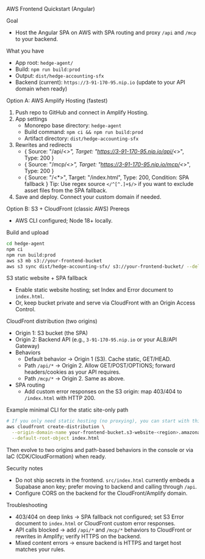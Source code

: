 AWS Frontend Quickstart (Angular)

Goal
- Host the Angular SPA on AWS with SPA routing and proxy `/api` and `/mcp` to your backend.

What you have
- App root: `hedge-agent/`
- Build: `npm run build:prod`
- Output: `dist/hedge-accounting-sfx`
- Backend (current): `https://3-91-170-95.nip.io` (update to your API domain when ready)

Option A: AWS Amplify Hosting (fastest)
1) Push repo to GitHub and connect in Amplify Hosting.
2) App settings
   - Monorepo base directory: `hedge-agent`
   - Build command: `npm ci && npm run build:prod`
   - Artifact directory: `dist/hedge-accounting-sfx`
3) Rewrites and redirects
   - { Source: "/api/<*>", Target: "https://3-91-170-95.nip.io/api/<*>", Type: 200 }
   - { Source: "/mcp/<*>", Target: "https://3-91-170-95.nip.io/mcp/<*>", Type: 200 }
   - { Source: "/<*>", Target: "/index.html", Type: 200, Condition: SPA fallback }
     Tip: Use regex source `</^[^.]+$/>` if you want to exclude asset files from the SPA fallback.
4) Save and deploy. Connect your custom domain if needed.

Option B: S3 + CloudFront (classic AWS)
Prereqs
- AWS CLI configured; Node 18+ locally.

Build and upload
```bash
cd hedge-agent
npm ci
npm run build:prod
aws s3 mb s3://your-frontend-bucket
aws s3 sync dist/hedge-accounting-sfx/ s3://your-frontend-bucket/ --delete
```

S3 static website + SPA fallback
- Enable static website hosting; set Index and Error document to `index.html`.
- Or, keep bucket private and serve via CloudFront with an Origin Access Control.

CloudFront distribution (two origins)
- Origin 1: S3 bucket (the SPA)
- Origin 2: Backend API (e.g., `3-91-170-95.nip.io` or your ALB/API Gateway)
- Behaviors
  - Default behavior → Origin 1 (S3). Cache static, GET/HEAD.
  - Path `/api/*` → Origin 2. Allow GET/POST/OPTIONS; forward headers/cookies as your API requires.
  - Path `/mcp/*` → Origin 2. Same as above.
- SPA routing
  - Add custom error responses on the S3 origin: map 403/404 to `/index.html` with HTTP 200.

Example minimal CLI for the static site-only path
```bash
# If you only need static hosting (no proxying), you can start with this:
aws cloudfront create-distribution \
  --origin-domain-name your-frontend-bucket.s3-website-<region>.amazonaws.com \
  --default-root-object index.html
```
Then evolve to two origins and path-based behaviors in the console or via IaC (CDK/CloudFormation) when ready.

Security notes
- Do not ship secrets in the frontend. `src/index.html` currently embeds a Supabase anon key; prefer moving to backend and calling through `/api`.
- Configure CORS on the backend for the CloudFront/Amplify domain.

Troubleshooting
- 403/404 on deep links → SPA fallback not configured; set S3 Error document to `index.html` or CloudFront custom error responses.
- API calls blocked → add `/api/*` and `/mcp/*` behaviors to CloudFront or rewrites in Amplify; verify HTTPS on the backend.
- Mixed content errors → ensure backend is HTTPS and target host matches your rules.

